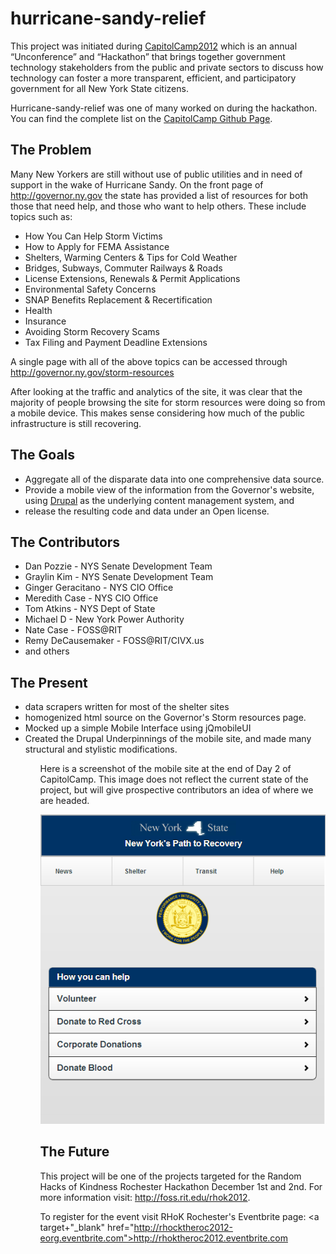 hurricane-sandy-relief
======================

<p>
This project was initiated during <a target="_blank"
href="http://capitolcampny.org">CapitolCamp2012</a> which is an annual
“Unconference” and “Hackathon” that brings together government technology
stakeholders from the public and private sectors to discuss how technology can
foster a more transparent, efficient, and participatory government for all New
York State citizens.
</p>

<p>Hurricane-sandy-relief was one of many worked on during the hackathon. You
can find the complete list on the <a target="_blank"
href="https://github.com/nycapitolcamp">CapitolCamp Github Page</a>.</p>



The Problem
-----------

Many New Yorkers are still without use of public utilities and in need of
support in the wake of Hurricane Sandy. On the front page of <a target="_blank"
href="http://governor.ny.gov">http://governor.ny.gov</a> the state has provided
a list of resources for both those that need help, and those who want to help
others. These include topics such as:

<ul>
    <li>How You Can Help Storm Victims</li>
    <li>How to Apply for FEMA Assistance</li>
    <li>Shelters, Warming Centers & Tips for Cold Weather</li>
    <li>Bridges, Subways, Commuter Railways & Roads</li>
    <li>License Extensions, Renewals & Permit Applications</li>
    <li>Environmental Safety Concerns</li>
    <li>SNAP Benefits Replacement & Recertification</li>
    <li>Health</li>
    <li>Insurance</li>
    <li>Avoiding Storm Recovery Scams</li>
    <li>Tax Filing and Payment Deadline Extensions</li>
</ul>

A single page with all of the above topics can be accessed through <a
target="_blank"
href="http://governor.ny.gov/storm-resources">http://governor.ny.gov/storm-resources</a>

After looking at the traffic and analytics of the site, it was clear that the
majority of people browsing the site for storm resources were doing so from a
mobile device. This makes sense considering how much of the public
infrastructure is still recovering.



The Goals
---------

- Aggregate all of the disparate data into one comprehensive data
  source.
- Provide a mobile view of the information from the Governor's website, using
  <a target="_blank" href="http://drupal.org">Drupal</a> as the underlying
  content management system, and
- release the resulting code and data under an Open license.



The Contributors
----------------

<ul>
    <li>Dan Pozzie - NYS Senate Development Team</li>
    <li>Graylin Kim - NYS Senate Development Team</li>
    <li>Ginger Geracitano - NYS CIO Office</li>
    <li>Meredith Case - NYS CIO Office</li>
    <li>Tom Atkins - NYS Dept of State</li>
    <li>Michael D - New York Power Authority</li>
    <li>Nate Case - FOSS@RIT</li>
    <li>Remy DeCausemaker - FOSS@RIT/CIVX.us</li>
    <li>and others</li>
</ul>

The Present
-----------

<ul>
    <li>data scrapers written for most of the shelter sites</li>
    <li>homogenized html source on the Governor's Storm resources page.</li>
    <li>Mocked up a simple Mobile Interface using jQmobileUI</li>
    <li>Created the Drupal Underpinnings of the mobile site, and made many
    structural and stylistic modifications.</li>
<ul>

Here is a screenshot of the mobile site at the end of Day 2 of CapitolCamp.
This image does not reflect the current state of the project, but will give
prospective contributors an idea of where we are headed.

<img src="https://github.com/nycapitolcamp/hurricane-sandy-relief/blob/master/misc/alpha-screenshot.png?raw=true"/>

The Future
----------

This project will be one of the projects targeted for the Random Hacks of
Kindness Rochester Hackathon December 1st and 2nd. For more information visit:
<a target="_blank"
href="http://foss.rit.edu/rhok2012">http://foss.rit.edu/rhok2012</a>.

To register for the event visit RHoK Rochester's Eventbrite page:
<a target+"_blank"
href="http://rhocktheroc2012-eorg.eventbrite.com">http://rhoktheroc2012.eventbrite.com</a>
